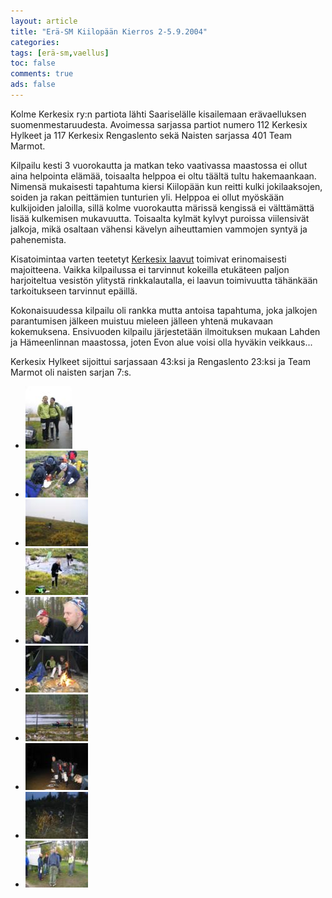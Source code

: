 ```yaml
---
layout: article 
title: "Erä-SM Kiilopään Kierros 2-5.9.2004" 
categories: 
tags: [erä-sm,vaellus]
toc: false 
comments: true 
ads: false 
---
```


Kolme Kerkesix ry:n partiota lähti Saariselälle kisailemaan
erävaelluksen suomenmestaruudesta. Avoimessa sarjassa partiot numero 112
Kerkesix Hylkeet ja 117 Kerkesix Rengaslento sekä Naisten sarjassa 401
Team Marmot.

Kilpailu kesti 3 vuorokautta ja matkan teko vaativassa maastossa ei
ollut aina helpointa elämää, toisaalta helppoa ei oltu täältä tultu
hakemaankaan. Nimensä mukaisesti tapahtuma kiersi Kiilopään kun reitti
kulki jokilaaksojen, soiden ja rakan peittämien tunturien yli. Helppoa
ei ollut myöskään kulkijoiden jaloilla, sillä kolme vuorokautta märissä
kengissä ei välttämättä lisää kulkemisen mukavuutta. Toisaalta kylmät
kylvyt puroissa viilensivät jalkoja, mikä osaltaan vähensi kävelyn
aiheuttamien vammojen syntyä ja pahenemista.

Kisatoimintaa varten teetetyt [Kerkesix laavut](/kerkesix-laavu/) toimivat
erinomaisesti majoitteena. Vaikka kilpailussa ei tarvinnut kokeilla
etukäteen paljon harjoiteltua vesistön ylitystä rinkkalautalla, ei
laavun toimivuutta tähänkään tarkoitukseen tarvinnut epäillä.

Kokonaisuudessa kilpailu oli rankka mutta antoisa tapahtuma, joka
jalkojen parantumisen jälkeen muistuu mieleen jälleen yhtenä mukavaan
kokemuksena. Ensivuoden kilpailu järjestetään ilmoituksen mukaan Lahden
ja Hämeenlinnan maastossa, joten Evon alue voisi olla hyväkin
veikkaus...

Kerkesix Hylkeet sijoittui sarjassaan 43:ksi ja Rengaslento 23:ksi ja
Team Marmot oli naisten sarjan 7:s.

<div class="th-grid image-gallery" markdown="1">

-   [![](/images/era-sm-2004/Thumbnails/erasm2004_01b.jpg)](/images/era-sm-2004/erasm2004_01b.jpg)
-   [![](/images/era-sm-2004/Thumbnails/erasm2004_02b.jpg)](/images/era-sm-2004/erasm2004_02b.jpg)
-   [![](/images/era-sm-2004/Thumbnails/erasm2004_03b.jpg)](/images/era-sm-2004/erasm2004_03b.jpg)
-   [![](/images/era-sm-2004/Thumbnails/erasm2004_04b.jpg)](/images/era-sm-2004/erasm2004_04b.jpg)
-   [![](/images/era-sm-2004/Thumbnails/erasm2004_06b.jpg)](/images/era-sm-2004/erasm2004_06b.jpg)
-   [![](/images/era-sm-2004/Thumbnails/erasm2004_07b.jpg)](/images/era-sm-2004/erasm2004_07b.jpg)
-   [![](/images/era-sm-2004/Thumbnails/erasm2004_08b.jpg)](/images/era-sm-2004/erasm2004_08b.jpg)
-   [![](/images/era-sm-2004/Thumbnails/erasm2004_09b.jpg)](/images/era-sm-2004/erasm2004_09b.jpg)
-   [![](/images/era-sm-2004/Thumbnails/erasm2004_10b.jpg)](/images/era-sm-2004/erasm2004_10b.jpg)
-   [![](/images/era-sm-2004/Thumbnails/erasm2004_11b.jpg)](/images/era-sm-2004/erasm2004_11b.jpg)

</div>
